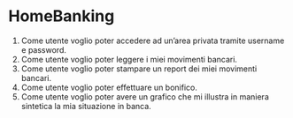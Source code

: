 # HomeBanking
1. Come utente voglio poter accedere ad un’area privata tramite username e password.
2. Come utente voglio poter leggere i miei movimenti bancari.
3. Come utente voglio poter stampare un report dei miei movimenti bancari.
4. Come utente voglio poter effettuare un bonifico.
5. Come utente voglio poter avere un grafico che mi illustra in maniera sintetica la mia situazione in banca.

